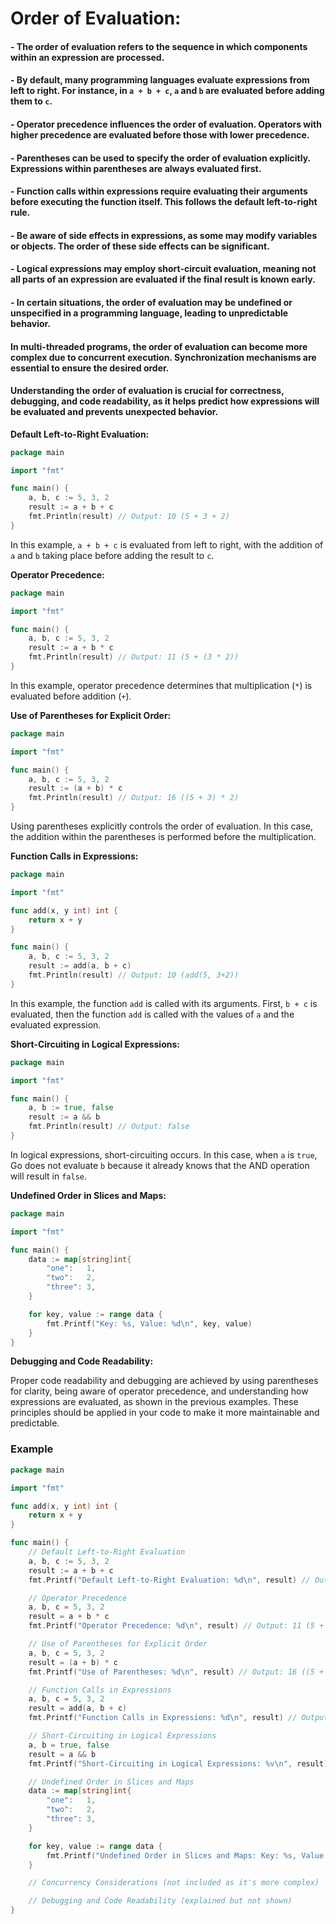 
# **Order of Evaluation:**

#### - The order of evaluation refers to the sequence in which components within an expression are processed.

#### - By default, many programming languages evaluate expressions from left to right. For instance, in `a + b + c`, `a` and `b` are evaluated before adding them to `c`.

#### - Operator precedence influences the order of evaluation. Operators with higher precedence are evaluated before those with lower precedence.

#### - Parentheses can be used to specify the order of evaluation explicitly. Expressions within parentheses are always evaluated first.

#### - Function calls within expressions require evaluating their arguments before executing the function itself. This follows the default left-to-right rule.

#### - Be aware of side effects in expressions, as some may modify variables or objects. The order of these side effects can be significant.

#### - Logical expressions may employ short-circuit evaluation, meaning not all parts of an expression are evaluated if the final result is known early.

#### - In certain situations, the order of evaluation may be undefined or unspecified in a programming language, leading to unpredictable behavior.

#### In multi-threaded programs, the order of evaluation can become more complex due to concurrent execution. Synchronization mechanisms are essential to ensure the desired order.

#### Understanding the order of evaluation is crucial for correctness, debugging, and code readability, as it helps predict how expressions will be evaluated and prevents unexpected behavior.



**Default Left-to-Right Evaluation:**

```go
package main

import "fmt"

func main() {
    a, b, c := 5, 3, 2
    result := a + b + c
    fmt.Println(result) // Output: 10 (5 + 3 + 2)
}
```

In this example, `a + b + c` is evaluated from left to right, with the addition of `a` and `b` taking place before adding the result to `c`.

**Operator Precedence:**

```go
package main

import "fmt"

func main() {
    a, b, c := 5, 3, 2
    result := a + b * c
    fmt.Println(result) // Output: 11 (5 + (3 * 2))
}
```

In this example, operator precedence determines that multiplication (`*`) is evaluated before addition (`+`).

**Use of Parentheses for Explicit Order:**

```go
package main

import "fmt"

func main() {
    a, b, c := 5, 3, 2
    result := (a + b) * c
    fmt.Println(result) // Output: 16 ((5 + 3) * 2)
}
```

Using parentheses explicitly controls the order of evaluation. In this case, the addition within the parentheses is performed before the multiplication.

**Function Calls in Expressions:**

```go
package main

import "fmt"

func add(x, y int) int {
    return x + y
}

func main() {
    a, b, c := 5, 3, 2
    result := add(a, b + c)
    fmt.Println(result) // Output: 10 (add(5, 3+2))
}
```

In this example, the function `add` is called with its arguments. First, `b + c` is evaluated, then the function `add` is called with the values of `a` and the evaluated expression.

**Short-Circuiting in Logical Expressions:**

```go
package main

import "fmt"

func main() {
    a, b := true, false
    result := a && b
    fmt.Println(result) // Output: false
}
```

In logical expressions, short-circuiting occurs. In this case, when `a` is `true`, Go does not evaluate `b` because it already knows that the AND operation will result in `false`.

**Undefined Order in Slices and Maps:**

```go
package main

import "fmt"

func main() {
    data := map[string]int{
        "one":   1,
        "two":   2,
        "three": 3,
    }

    for key, value := range data {
        fmt.Printf("Key: %s, Value: %d\n", key, value)
    }
}
```


**Debugging and Code Readability:**

Proper code readability and debugging are achieved by using parentheses for clarity, being aware of operator precedence, and understanding how expressions are evaluated, as shown in the previous examples. These principles should be applied in your code to make it more maintainable and predictable.


### Example 

```go
package main

import "fmt"

func add(x, y int) int {
    return x + y
}

func main() {
    // Default Left-to-Right Evaluation
    a, b, c := 5, 3, 2
    result := a + b + c
    fmt.Printf("Default Left-to-Right Evaluation: %d\n", result) // Output: 10 (5 + 3 + 2)

    // Operator Precedence
    a, b, c = 5, 3, 2
    result = a + b * c
    fmt.Printf("Operator Precedence: %d\n", result) // Output: 11 (5 + (3 * 2))

    // Use of Parentheses for Explicit Order
    a, b, c = 5, 3, 2
    result = (a + b) * c
    fmt.Printf("Use of Parentheses: %d\n", result) // Output: 16 ((5 + 3) * 2)

    // Function Calls in Expressions
    a, b, c = 5, 3, 2
    result = add(a, b + c)
    fmt.Printf("Function Calls in Expressions: %d\n", result) // Output: 10 (add(5, 3+2))

    // Short-Circuiting in Logical Expressions
    a, b = true, false
    result = a && b
    fmt.Printf("Short-Circuiting in Logical Expressions: %v\n", result) // Output: false

    // Undefined Order in Slices and Maps
    data := map[string]int{
        "one":   1,
        "two":   2,
        "three": 3,
    }

    for key, value := range data {
        fmt.Printf("Undefined Order in Slices and Maps: Key: %s, Value: %d\n", key, value)
    }

    // Concurrency Considerations (not included as it's more complex)

    // Debugging and Code Readability (explained but not shown)
}


```
